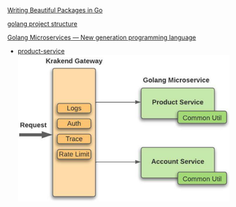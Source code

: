 [Writing Beautiful Packages in Go](https://www.youtube.com/watch?v=cmkKxNN7cs4&t=522s)

[golang project structure](https://www.youtube.com/watch?v=l9rMdKO1Vto)

[Golang Microservices — New generation programming language](https://impelsys.medium.com/golang-microservices-new-generation-programming-language-1e07cf84e62f)
  - [product-service](https://github.com/krishnarajvr/microservice-mono-gin-gorm/tree/master/product-service)
![](2022-05-15-15-12-20.png)
